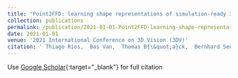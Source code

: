 ```yaml
---
title: "Point2FFD: learning shape representations of simulation-ready 3D models for engineering design optimization"
collection: publications
permalink: /publication/2021-01-01-Point2FFD-learning-shape-representations-of-simulation-ready-3D-models-for-engineering-design-optimization
date: 2021-01-01
venue: '2021 International Conference on 3D Vision (3DV)'
citation: ' Thiago Rios,  Bas Van,  Thomas B{\&quot;a}ck,  Bernhard Sendhoff,  Stefan Menzel, &quot;Point2FFD: learning shape representations of simulation-ready 3D models for engineering design optimization.&quot; 2021 International Conference on 3D Vision (3DV), 2021.'
---
```

Use [Google Scholar](https://scholar.google.com/scholar?q=Point2FFD:+learning+shape+representations+of+simulation+ready+3D+models+for+engineering+design+optimization){:target="_blank"} for full citation